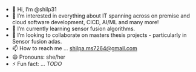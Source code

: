 - 👋 Hi, I’m @shilp31
- 👀 I’m interested in everything about IT spanning across on premise and cloud software development, CICD, AI/ML and many more!
- 🌱 I’m currently learning sensor fusion algorithms. 
- 💞️ I’m looking to collaborate on masters thesis projects - particularly in Sensor fusion adas.  
- 📫 How to reach me ... shilpa.ms7264@gmail.com
- 😄 Pronouns: she/her
- ⚡ Fun fact: ... *TODO*

<!---
shilp31/shilp31 is a ✨ special ✨ repository because its `README.md` (this file) appears on your GitHub profile.
You can click the Preview link to take a look at your changes.
--->
